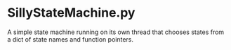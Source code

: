 # SillyStateMachine.py
 A simple state machine running on its own thread that chooses states from a dict of state names and function pointers.

